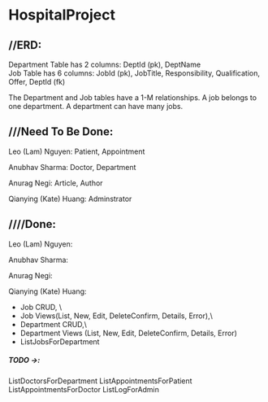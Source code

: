 # HospitalProject

## //ERD:
Department Table has 2 columns: DeptId (pk), DeptName\
Job Table has 6 columns: JobId (pk), JobTitle, Responsibility, Qualification, Offer, DeptId (fk)

The Department and Job tables have a 1-M relationships. A job belongs to one department. A department can have many jobs.

## ///Need To Be Done:

Leo (Lam) Nguyen: Patient, Appointment

Anubhav Sharma: Doctor, Department

Anurag Negi: Article, Author

Qianying (Kate) Huang: Adminstrator 


## ////Done:
Leo (Lam) Nguyen:

Anubhav Sharma:

Anurag Negi:

Qianying (Kate) Huang: 
- Job CRUD, \
- Job Views(List, New, Edit, DeleteConfirm, Details, Error),\
- Department CRUD,\
- Department Views (List, New, Edit, DeleteConfirm, Details, Error)
- ListJobsForDepartment

##### TODO ->:
ListDoctorsForDepartment
ListAppointmentsForPatient
ListAppointmentsForDoctor
ListLogForAdmin





